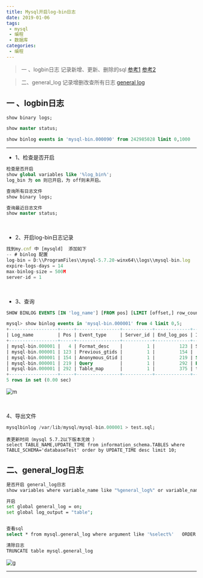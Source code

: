 ```yaml
---
title: Mysql开启log-bin日志
date: 2019-01-06
tags:
 - mysql
 - 编程
 - 数据库
categories:
 - 编程
---
```


> 一 、logbin日志 记录新增、更新、删除的sql [参考1]( https://www.cnblogs.com/kerrycode/p/6610874.html ) [参考2]( https://www.cnblogs.com/handle/p/9761702.html )

> 二、general_log 记录增删改查所有日志 [general log]( http://www.zsythink.net/archives/1246 )


## 一 、logbin日志

```sql
show binary logs;

show master status;

show binlog events in 'mysql-bin.000090' from 242985028 limit 0,1000

```

---------------------------------------------------------

- 1、检查是否开启

```sql
检查是否开启
show global variables like '%log_bin%';
log_bin 为 on 则已开启，为 off则未开启。

查询所有日志文件
show binary logs;

查询最近日志文件
show master status;
```

<br>

- 2、开启log-bin日志记录

```js
找到my.cnf 中 [mysqld]  添加如下
-- # binlog 配置
log-bin = D:\\ProgramFiles\\mysql-5.7.20-winx64\\logs\\mysql-bin.log
expire-logs-days = 14
max-binlog-size = 500M
server-id = 1
```

<br>

- 3、查询 

```sql
SHOW BINLOG EVENTS [IN 'log_name'] [FROM pos] [LIMIT [offset,] row_count]

mysql> show binlog events in 'mysql-bin.000001' from 4 limit 0,5;
+------------------+-----+----------------+-----------+-------------+---------------------------------------+
| Log_name         | Pos | Event_type     | Server_id | End_log_pos | Info                                  |
+------------------+-----+----------------+-----------+-------------+---------------------------------------+
| mysql-bin.000001 |   4 | Format_desc    |         1 |         123 | Server ver: 5.7.20-log, Binlog ver: 4 |
| mysql-bin.000001 | 123 | Previous_gtids |         1 |         154 |                                       |
| mysql-bin.000001 | 154 | Anonymous_Gtid |         1 |         219 | SET @@SESSION.GTID_NEXT= 'ANONYMOUS'  |
| mysql-bin.000001 | 219 | Query          |         1 |         292 | BEGIN                                 |
| mysql-bin.000001 | 292 | Table_map      |         1 |         375 | table_id: 125 (test.ins_car_team)    |
+------------------+-----+----------------+-----------+-------------+---------------------------------------+
5 rows in set (0.00 sec)

```

![m]( https://gitcode.net/xu180/imgs/-/raw/master/other/mysql-bin.png )

<br>

4、导出文件

```sql
mysqlbinlog /var/lib/mysql/mysql-bin.000001 > test.sql;

```


```
表更新时间（mysql 5.7.2以下版本无效 ）
select TABLE_NAME,UPDATE_TIME from information_schema.TABLES where TABLE_SCHEMA='databaseTest' order by UPDATE_TIME desc limit 10;

```


## 二、general_log日志

```sh
是否开启 general_log日志
show variables where variable_name like "%general_log%" or variable_name="log_output";

开启
set global general_log = on;
set global log_output = "table";


查看sql
select * from mysql.general_log where argument like '%select%'   ORDER BY event_time DESC limit 100;

清除日志
TRUNCATE table mysql.general_log

```

![g]( https://gitcode.net/xu180/imgs/-/raw/master/other/mysql.general_log.jpg )

---



